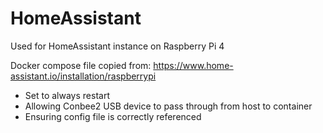 # HomeAssistant
Used for HomeAssistant instance on Raspberry Pi 4

Docker compose file copied from:
https://www.home-assistant.io/installation/raspberrypi

- Set to always restart
- Allowing Conbee2 USB device to pass through from host to container
- Ensuring config file is correctly referenced
